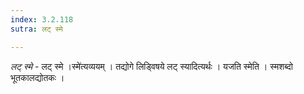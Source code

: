 ```yaml
---
index: 3.2.118
sutra: लट् स्मे

---
```

_लट् स्मे_ - लट् स्मे ।स्मे॑त्यव्ययम् । तद्योगे लिड्विषये लट् स्यादित्यर्थः । यजति स्मेति । स्मशब्दो भूतकालद्योतकः ।